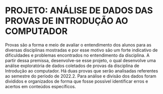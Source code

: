 # PROJETO: ANÁLISE DE DADOS DAS PROVAS DE INTRODUÇÃO AO COMPUTADOR 
Provas são a forma e meio de avaliar o entendimento dos alunos para as diversas disciplinas mostradas e por esse motivo são um forte indicativo de dificuldades e problemas encontrados no entendimento da disciplina. A partir dessa premissa, desenvolve-se esse projeto, o qual desenvolve uma análise exploratória de dados coletados de provas da disciplina de Introdução ao computador.
Há duas provas que serão analisadas referentes ao semestre do período de 2022.2. Para análise e divisão dos dados foram divididos e organizados de forma que fosse possível identificar erros e acertos em conteúdos específicos.

